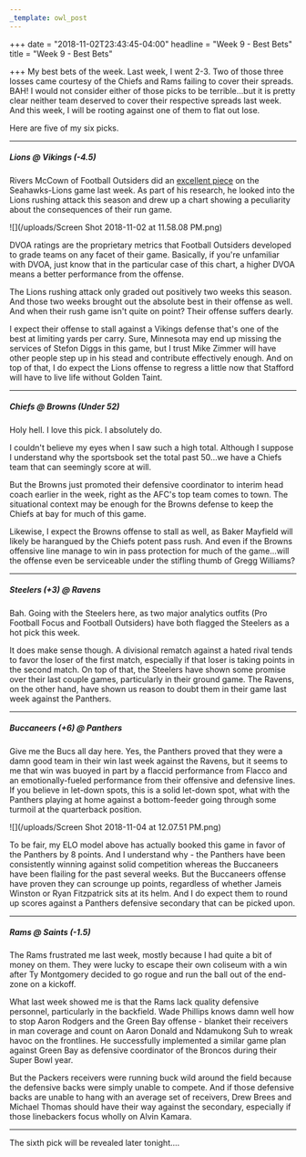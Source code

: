 ```yaml
---
_template: owl_post
---
```



+++
date = "2018-11-02T23:43:45-04:00"
headline = "Week 9 - Best Bets"
title = "Week 9 - Best Bets"

+++
My best bets of the week. Last week, I went 2-3. Two of those three losses came courtesy of the Chiefs and Rams failing to cover their spreads. BAH! I would not consider either of those picks to be terrible...but it is pretty clear neither team deserved to cover their respective spreads last week. And this week, I will be rooting against one of them to flat out lose.

Here are five of my six picks.

***

##### Lions @ _Vikings (-4.5)_

Rivers McCown of Football Outsiders did an [excellent piece](https://www.footballoutsiders.com/any-given-sunday/2018/any-given-sunday-seahawks-over-lions) on the Seahawks-Lions game last week. As part of his research, he looked into the Lions rushing attack this season and drew up a chart showing a peculiarity about the consequences of their run game.

![](/uploads/Screen Shot 2018-11-02 at 11.58.08 PM.png)

DVOA ratings are the proprietary metrics that Football Outsiders developed to grade teams on any facet of their game. Basically, if you're unfamiliar with DVOA, just know that in the particular case of this chart, a higher DVOA means a better performance from the offense.

The Lions rushing attack only graded out positively two weeks this season. And those two weeks brought out the absolute best in their offense as well. And when their rush game isn't quite on point? Their offense suffers dearly.

I expect their offense to stall against a Vikings defense that's one of the best at limiting yards per carry. Sure, Minnesota may end up missing the services of Stefon Diggs in this game, but I trust Mike Zimmer will have other people step up in his stead and contribute effectively enough. And on top of that, I do expect the Lions offense to regress a little now that Stafford will have to live life without Golden Taint.

***

##### Chiefs @ Browns _(Under 52)_

Holy hell. I love this pick. I absolutely do.

I couldn't believe my eyes when I saw such a high total. Although I suppose I understand why the sportsbook set the total past 50...we have a Chiefs team that can seemingly score at will.

But the Browns just promoted their defensive coordinator to interim head coach earlier in the week, right as the AFC's top team comes to town. The situational context may be enough for the Browns defense to keep the Chiefs at bay for much of this game.

Likewise, I expect the Browns offense to stall as well, as Baker Mayfield will likely be harangued by the Chiefs potent pass rush. And even if the Browns offensive line manage to win in pass protection for much of the game...will the offense even be serviceable under the stifling thumb of Gregg Williams?

***

##### _Steelers (+3)_ @ Ravens

Bah. Going with the Steelers here, as two major analytics outfits (Pro Football Focus and Football Outsiders) have both flagged the Steelers as a hot pick this week.

It does make sense though. A divisional rematch against a hated rival tends to favor the loser of the first match, especially if that loser is taking points in the second match. On top of that, the Steelers have shown some promise over their last couple games, particularly in their ground game. The Ravens, on the other hand, have shown us reason to doubt them in their game last week against the Panthers.

***

##### _Buccaneers (+6)_ @ Panthers

Give me the Bucs all day here. Yes, the Panthers proved that they were a damn good team in their win last week against the Ravens, but it seems to me that win was buoyed in part by a flaccid performance from Flacco and an emotionally-fueled performance from their offensive and defensive lines. If you believe in let-down spots, this is a solid let-down spot, what with the Panthers playing at home against a bottom-feeder going through some turmoil at the quarterback position.

![](/uploads/Screen Shot 2018-11-04 at 12.07.51 PM.png)

To be fair, my ELO model above has actually booked this game in favor of the Panthers by 8 points. And I understand why - the Panthers have been consistently winning against solid competition whereas the Buccaneers have been flailing for the past several weeks. But the Buccaneers offense have proven they can scrounge up points, regardless of whether Jameis Winston or Ryan Fitzpatrick sits at its helm. And I do expect them to round up scores against a Panthers defensive secondary that can be picked upon.

***

##### Rams @ _Saints (-1.5)_

The Rams frustrated me last week, mostly because I had quite a bit of money on them. They were lucky to escape their own coliseum with a win after Ty Montgomery decided to go rogue and run the ball out of the end-zone on a kickoff.

What last week showed me is that the Rams lack quality defensive personnel, particularly in the backfield. Wade Phillips knows damn well how to stop Aaron Rodgers and the Green Bay offense - blanket their receivers in man coverage and count on Aaron Donald and Ndamukong Suh to wreak havoc on the frontlines. He successfully implemented a similar game plan against Green Bay as defensive coordinator of the Broncos during their Super Bowl year.

But the Packers receivers were running buck wild around the field because the defensive backs were simply unable to compete. And if those defensive backs are unable to hang with an average set of receivers, Drew Brees and Michael Thomas should have their way against the secondary, especially if those linebackers focus wholly on Alvin Kamara.

***

The sixth pick will be revealed later tonight....
